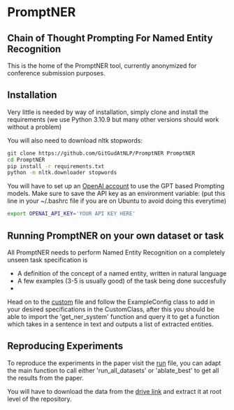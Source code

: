 # PromptNER
## Chain of Thought Prompting For Named Entity Recognition

This is the home of the PromptNER tool, currently anonymized for conference submission purposes. 

## Installation
Very little is needed by way of installation, simply clone and install the requirements (we use Python 3.10.9 but many other versions should work without a problem)

You will also need to download nltk stopwords:
```sh
git clone https://github.com/GitGudAtNLP/PromptNER PromptNER 
cd PromptNER
pip install -r requirements.txt
python -m nltk.downloader stopwords
```

You will have to set up an [OpenAI account](https://platform.openai.com/overview) to use the GPT based Prompting models. Make sure to save the API key as an environment variable: (put this line in your ~/.bashrc file if you are on Ubuntu to avoid doing this everytime)

```sh
export OPENAI_API_KEY='YOUR API KEY HERE'
```

## Running PromptNER on your own dataset or task

All PromptNER needs to perform Named Entity Recognition on a completely unseen task specification is
- A definition of the concept of a named entity, written in natural language
- A few examples (3-5 is usually good) of the task being done succesfully
- 
Head on to the [custom]() file and follow the ExampleConfig class to add in your desired specifications in the CustomClass, after this you should be able to import the 'get_ner_system' function and query it to get a function which takes in a sentence in text and outputs a list of extracted entities. 

## Reproducing Experiments
To reproduce the experiments in the paper visit the [run]() file, you can adapt the main function to call either 'run_all_datasets' or 'ablate_best' to get all the results from the paper. 

You will have to download the data from the [drive link]() and extract it at root level of the repository. 